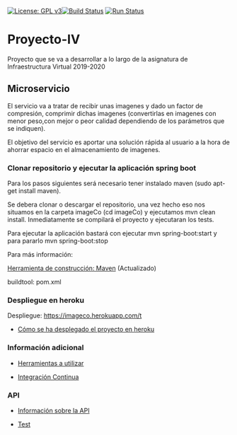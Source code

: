 [![License: GPL v3](https://img.shields.io/badge/License-GPLv3-blue.svg)](https://www.gnu.org/licenses/gpl-3.0)[![Build Status](https://travis-ci.org/jesusrpII/Proyecto-IV.svg?branch=master)](https://travis-ci.org/jesusrpII/Proyecto-IV) [![Run Status](https://api.shippable.com/projects/5daaf6a47e25c60006d54718/badge?branch=master)]() 



# Proyecto-IV
Proyecto que se va a desarrollar a lo largo de la asignatura de Infraestructura Virtual 2019-2020

## Microservicio
El servicio va a tratar de recibir unas imagenes y dado un factor de compresión, comprimir dichas imagenes (convertirlas en imagenes con menor peso,con mejor o peor calidad dependiendo de los parámetros que se indiquen).

El objetivo del servicio es aportar una solución rápida al usuario a la hora de ahorrar espacio en el almacenamiento de imagenes.


### Clonar repositorio y ejecutar la aplicación spring boot

Para los pasos siguientes será necesario tener instalado maven (sudo apt-get install maven).

Se debera clonar o descargar el repositorio, una vez hecho eso nos situamos en la carpeta imageCo (cd imageCo) y ejecutamos mvn clean install. Inmediatamente se compilará el proyecto y ejecutaran los tests.

Para ejecutar la aplicación bastará con ejecutar mvn spring-boot:start y para pararlo mvn spring-boot:stop

Para más información:

[Herramienta de construcción: Maven](https://github.com/jesusrpII/Proyecto-IV/tree/master/doc/buildtool.md)  (Actualizado)

buildtool: pom.xml

### Despliegue en heroku

Despliegue: https://imageco.herokuapp.com/t

- [Cómo se ha desplegado el proyecto en heroku]((https://github.com/jesusrpII/Proyecto-IV/tree/master/doc/despliegue.md))


### Información adicional

- [Herramientas a utilizar](https://github.com/jesusrpII/Proyecto-IV/tree/master/doc/herramientas.md)

- [Integración Continua](https://github.com/jesusrpII/Proyecto-IV/blob/master/doc/integracion_continua.md)

### API

- [Información sobre la API](https://github.com/jesusrpII/Proyecto-IV/tree/master/doc/api.md)

- [Test](https://github.com/jesusrpII/Proyecto-IV/tree/master/doc/test.md)


